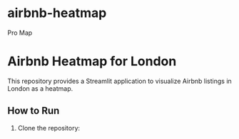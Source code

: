 # airbnb-heatmap
Pro Map

# Airbnb Heatmap for London

This repository provides a Streamlit application to visualize Airbnb listings in London as a heatmap.

## How to Run

1. Clone the repository:
